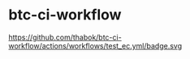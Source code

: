 # btc-ci-workflow

https://github.com/thabok/btc-ci-workflow/actions/workflows/test_ec.yml/badge.svg

